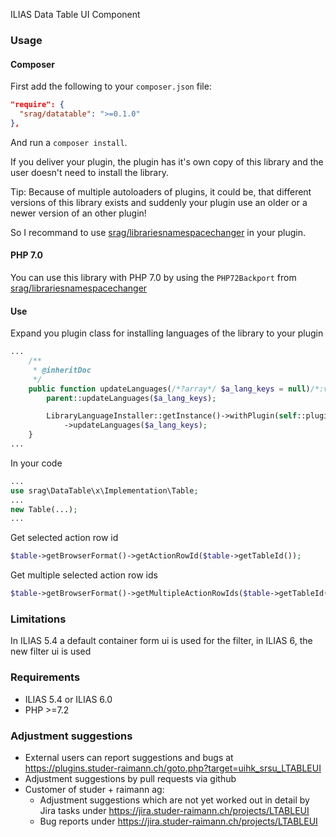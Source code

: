 ILIAS Data Table UI Component

### Usage

#### Composer
First add the following to your `composer.json` file:
```json
"require": {
  "srag/datatable": ">=0.1.0"
},
```
And run a `composer install`.

If you deliver your plugin, the plugin has it's own copy of this library and the user doesn't need to install the library.

Tip: Because of multiple autoloaders of plugins, it could be, that different versions of this library exists and suddenly your plugin use an older or a newer version of an other plugin!

So I recommand to use [srag/librariesnamespacechanger](https://packagist.org/packages/srag/librariesnamespacechanger) in your plugin.

#### PHP 7.0
You can use this library with PHP 7.0 by using the `PHP72Backport` from [srag/librariesnamespacechanger](https://packagist.org/packages/srag/librariesnamespacechanger)

#### Use

Expand you plugin class for installing languages of the library to your plugin
```php
...
	/**
     * @inheritDoc
     */
    public function updateLanguages(/*?array*/ $a_lang_keys = null)/*:void*/ {
		parent::updateLanguages($a_lang_keys);

		LibraryLanguageInstaller::getInstance()->withPlugin(self::plugin())->withLibraryLanguageDirectory(__DIR__ . "/../vendor/srag/datatable/lang")
			->updateLanguages($a_lang_keys);
	}
...
```

In your code
```php
...
use srag\DataTable\x\Implementation\Table;
...
new Table(...);
...
```

Get selected action row id
```php
$table->getBrowserFormat()->getActionRowId($table->getTableId());
```

Get multiple selected action row ids
```php
$table->getBrowserFormat()->getMultipleActionRowIds($table->getTableId());
```

### Limitations
In ILIAS 5.4 a default container form ui is used for the filter, in ILIAS 6, the new filter ui is used

### Requirements
* ILIAS 5.4 or ILIAS 6.0
* PHP >=7.2

### Adjustment suggestions
* External users can report suggestions and bugs at https://plugins.studer-raimann.ch/goto.php?target=uihk_srsu_LTABLEUI
* Adjustment suggestions by pull requests via github
* Customer of studer + raimann ag: 
	* Adjustment suggestions which are not yet worked out in detail by Jira tasks under https://jira.studer-raimann.ch/projects/LTABLEUI
	* Bug reports under https://jira.studer-raimann.ch/projects/LTABLEUI
